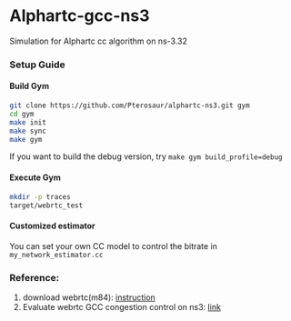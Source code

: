 # Alphartc-gcc-ns3

Simulation for Alphartc cc algorithm on ns-3.32

### Setup Guide

#### Build Gym

```sh
git clone https://github.com/Pterosaur/alphartc-ns3.git gym
cd gym
make init
make sync
make gym
```

If you want to build the debug version, try `make gym build_profile=debug`

#### Execute Gym

```sh
mkdir -p traces
target/webrtc_test
```

#### Customized estimator

You can set your own CC model to control the bitrate in `my_network_estimator.cc`

### Reference:

1. download webrtc(m84):  [instruction](https://mediasoup.org/documentation/v3/libmediasoupclient/installation/)
2. Evaluate webrtc GCC congestion control on ns3: [link](https://blog.csdn.net/u010643777/article/details/107237315)
